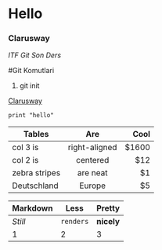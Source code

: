 # Hello
### Clarusway
*ITF Git Son Ders*

#Git Komutlari
1. git init

[Clarusway](https://www.clarusway.com)
``` deneme
print "hello"
```

| Tables        | Are           | Cool  |
| ------------- |:-------------:| -----:|
| col 3 is      | right-aligned | $1600 |
| col 2 is      | centered      |   $12 |
| zebra stripes | are neat      |    $1 |
| Deutschland   | Europe        |    $5 |

Markdown | Less | Pretty
--- | --- | ---
*Still* | `renders` | **nicely**
1 | 2 | 3
